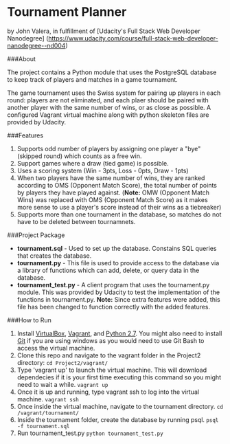 Tournament Planner
=====================
by John Valera, in fulfillment of [Udacity's Full Stack Web Developer Nanodegree] (https://www.udacity.com/course/full-stack-web-developer-nanodegree--nd004)

###About

The project contains a Python module that uses the PostgreSQL database to keep track of players and matches in a game tournament. 

The game tournament uses the Swiss system for pairing up players in each round: players are not eliminated, and each plaer should be paired with another player with the same number of wins, or as close as possible. A configured Vagrant virtual machine along with python skeleton files are provided by Udacity.

###Features

1. Supports odd number of players by assigning one player a "bye" (skipped round) which counts as a free win.
2. Support games where a draw (tied game) is possible.
3. Uses a scoring system (Win - 3pts, Loss - 0pts, Draw - 1pts)
4. When two players have the same number of wins, they are ranked according to OMS (Opponent Match Score), the total number of points by players they have played against. (**Note:** OMW (Opponent Match Wins) was replaced with OMS (Opponent Match Score) as it makes more sense to use a player's score instead of their wins as a tiebreaker)
5. Supports more than one tournament in the database, so matches do not have to be deleted between tournamnets.

###Project Package

* **tournament.sql** - Used to set up the database. Constains SQL queries that creates the database.
* **tournament.py** - This file is used to provide access to the database via a library of functions which can add, delete, or query data in the database.
* **tournament_test.py** - A client program that uses the tournament.py module. This was provided by Udacity to test the implementation of the functions in tournament.py. **Note:** Since extra features were added, this file has been changed to function correctly with the added features.

###How to Run

1. Install [VirtualBox](https://www.virtualbox.org/wiki/Downloads), [Vagrant](https://www.vagrantup.com/downloads), and [Python 2.7](https://www.python.org/downloads/). You might also need to install [Git](http://git-scm.com/downloads) if you are using windows as you would need to use Git Bash to access the virtual machine.
2. Clone this repo and navigate to the vagrant folder in the Project2 directory: `cd Project2/vagrant/`
3. Type 'vagrant up' to launch the virtual machine. This will download dependecies if it is your first time executing this command so you might need to wait a while. `vagrant up`
4. Once it is up and running, type vagrant ssh to log into the virtual machine. `vagrant ssh`
5. Once inside the virtual machine, navigate to the tournament directory. `cd /vagrant/tournament/`
6. Inside the tournament folder, create the database by running psql. `psql -f tournament.sql`
7. Run tournament_test.py `python tournament_test.py`


